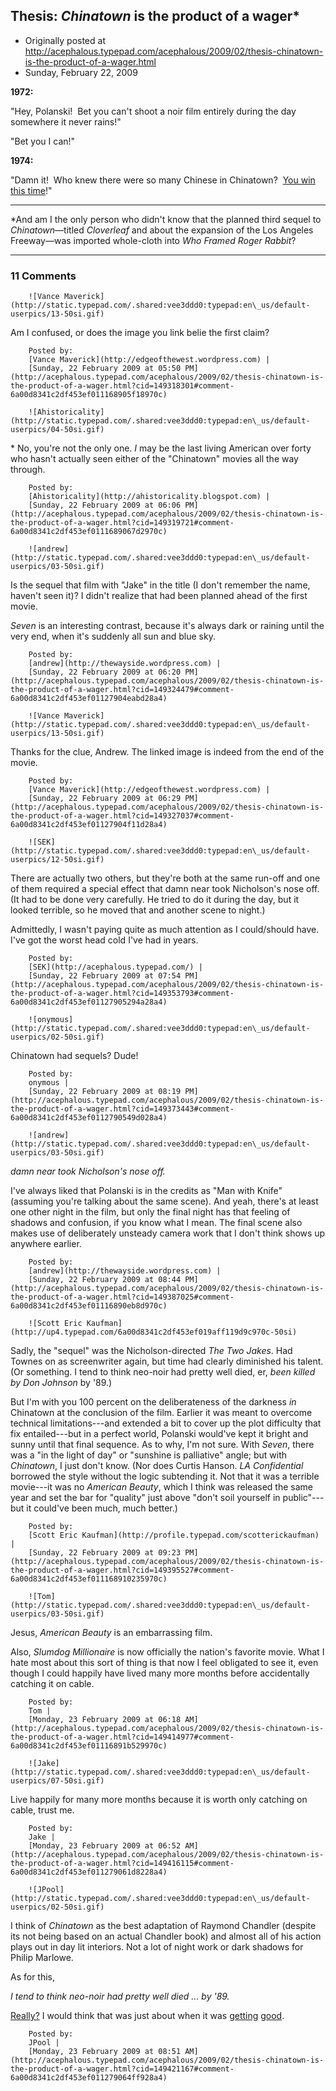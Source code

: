 ## Thesis: <em>Chinatown</em> is the product of a wager*

 * Originally posted at http://acephalous.typepad.com/acephalous/2009/02/thesis-chinatown-is-the-product-of-a-wager.html
 * Sunday, February 22, 2009



**1972:**

"Hey, Polanski!  Bet you can't shoot a noir film entirely during the day somewhere it never rains!"  

"Bet you I can!"  

**1974:**

"Damn it!  Who knew there were so many Chinese in Chinatown?  [You win this time](http://acephalous.typepad.com/files/china2.jpg)!"  

  

* * *

\*And am I the only person who didn't know that the planned third sequel to _Chinatown_—titled _Cloverleaf_ and about the expansion of the Los Angeles Freeway—was imported whole-cloth into _Who Framed Roger Rabbit_?

		

* * *

### 11 Comments 

		

                
[]()

	

		![Vance Maverick](http://static.typepad.com/.shared:vee3ddd0:typepad:en\_us/default-userpics/13-50si.gif)
	

	

		

Am I confused, or does the image you link belie the first claim?

	

		Posted by:
		[Vance Maverick](http://edgeofthewest.wordpress.com) |
		[Sunday, 22 February 2009 at 05:50 PM](http://acephalous.typepad.com/acephalous/2009/02/thesis-chinatown-is-the-product-of-a-wager.html?cid=149318301#comment-6a00d8341c2df453ef011168905f18970c)

[]()

	

		![Ahistoricality](http://static.typepad.com/.shared:vee3ddd0:typepad:en\_us/default-userpics/04-50si.gif)
	

	

		

\* No, you're not the only one. _I_ may be the last living American over forty who hasn't actually seen either of the "Chinatown" movies all the way through.

	

		Posted by:
		[Ahistoricality](http://ahistoricality.blogspot.com) |
		[Sunday, 22 February 2009 at 06:06 PM](http://acephalous.typepad.com/acephalous/2009/02/thesis-chinatown-is-the-product-of-a-wager.html?cid=149319721#comment-6a00d8341c2df453ef0111689067d2970c)

[]()

	

		![andrew](http://static.typepad.com/.shared:vee3ddd0:typepad:en\_us/default-userpics/03-50si.gif)
	

	

		

Is the sequel that film with "Jake" in the title (I don't remember the name, haven't seen it)? I didn't realize that had been planned ahead of the first movie.

_Seven_ is an interesting contrast, because it's always dark or raining until the very end, when it's suddenly all sun and blue sky.

	

		Posted by:
		[andrew](http://thewayside.wordpress.com) |
		[Sunday, 22 February 2009 at 06:20 PM](http://acephalous.typepad.com/acephalous/2009/02/thesis-chinatown-is-the-product-of-a-wager.html?cid=149324479#comment-6a00d8341c2df453ef01127904eabd28a4)

[]()

	

		![Vance Maverick](http://static.typepad.com/.shared:vee3ddd0:typepad:en\_us/default-userpics/13-50si.gif)
	

	

		

Thanks for the clue, Andrew. The linked image is indeed from the end of the movie. 

	

		Posted by:
		[Vance Maverick](http://edgeofthewest.wordpress.com) |
		[Sunday, 22 February 2009 at 06:29 PM](http://acephalous.typepad.com/acephalous/2009/02/thesis-chinatown-is-the-product-of-a-wager.html?cid=149327037#comment-6a00d8341c2df453ef01127904f11d28a4)

[]()

	

		![SEK](http://static.typepad.com/.shared:vee3ddd0:typepad:en\_us/default-userpics/12-50si.gif)
	

	

		

There are actually two others, but they're both at the same run-off and one of them required a special effect that damn near took Nicholson's nose off.  (It had to be done very carefully.  He tried to do it during the day, but it looked terrible, so he moved that and another scene to night.)

Admittedly, I wasn't paying quite as much attention as I could/should have.  I've got the worst head cold I've had in years.

	

		Posted by:
		[SEK](http://acephalous.typepad.com/) |
		[Sunday, 22 February 2009 at 07:54 PM](http://acephalous.typepad.com/acephalous/2009/02/thesis-chinatown-is-the-product-of-a-wager.html?cid=149353793#comment-6a00d8341c2df453ef01127905294a28a4)

[]()

	

		![onymous](http://static.typepad.com/.shared:vee3ddd0:typepad:en\_us/default-userpics/02-50si.gif)
	

	

		

Chinatown had sequels? Dude!

	

		Posted by:
		onymous |
		[Sunday, 22 February 2009 at 08:19 PM](http://acephalous.typepad.com/acephalous/2009/02/thesis-chinatown-is-the-product-of-a-wager.html?cid=149373443#comment-6a00d8341c2df453ef0112790549d028a4)

[]()

	

		![andrew](http://static.typepad.com/.shared:vee3ddd0:typepad:en\_us/default-userpics/03-50si.gif)
	

	

		

 _damn near took Nicholson's nose off._

I've always liked that Polanski is in the credits as "Man with Knife" (assuming you're talking about the same scene). And yeah, there's at least one other night in the film, but only the final night has that feeling of shadows and confusion, if you know what I mean. The final scene also makes use of deliberately unsteady camera work that I don't think shows up anywhere earlier.

	

		Posted by:
		[andrew](http://thewayside.wordpress.com) |
		[Sunday, 22 February 2009 at 08:44 PM](http://acephalous.typepad.com/acephalous/2009/02/thesis-chinatown-is-the-product-of-a-wager.html?cid=149387025#comment-6a00d8341c2df453ef01116890eb8d970c)

[]()

	

		![Scott Eric Kaufman](http://up4.typepad.com/6a00d8341c2df453ef019aff119d9c970c-50si)
	

	

		

Sadly, the "sequel" was the Nicholson-directed _The Two Jakes_.  Had Townes on as screenwriter again, but time had clearly diminished his talent.  (Or something.  I tend to think neo-noir had pretty well died, er, _been killed by Don Johnson_ by '89.)

But I'm with you 100 percent on the deliberateness of the darkness _in_ Chinatown at the conclusion of the film.  Earlier it was meant to overcome technical limitations---and extended a bit to cover up the plot difficulty that fix entailed---but in a perfect world, Polanski would've kept it bright and sunny until that final sequence.  As to why, I'm not sure.  With _Seven_, there was a "in the light of day" or "sunshine is palliative" angle; but with _Chinatown_, I just don't know.  (Nor does Curtis Hanson.  _LA Confidential_ borrowed the style without the logic subtending it.  Not that it was a terrible movie---it was no _American Beauty_, which I think was released the same year and set the bar for "quality" just above "don't soil yourself in public"---but it could've been much, much better.)

	

		Posted by:
		[Scott Eric Kaufman](http://profile.typepad.com/scotterickaufman) |
		[Sunday, 22 February 2009 at 09:23 PM](http://acephalous.typepad.com/acephalous/2009/02/thesis-chinatown-is-the-product-of-a-wager.html?cid=149395527#comment-6a00d8341c2df453ef011168910235970c)

[]()

	

		![Tom](http://static.typepad.com/.shared:vee3ddd0:typepad:en\_us/default-userpics/03-50si.gif)
	

	

		

Jesus, _American Beauty_ is an embarrassing film.

Also, _Slumdog Millionaire_ is now officially the nation's favorite movie.  What I hate most about this sort of thing is that now I feel obligated to see it, even though I could happily have lived many more months before accidentally catching it on cable.

	

		Posted by:
		Tom |
		[Monday, 23 February 2009 at 06:18 AM](http://acephalous.typepad.com/acephalous/2009/02/thesis-chinatown-is-the-product-of-a-wager.html?cid=149414977#comment-6a00d8341c2df453ef01116891b529970c)

[]()

	

		![Jake](http://static.typepad.com/.shared:vee3ddd0:typepad:en\_us/default-userpics/07-50si.gif)
	

	

		

Live happily for many more months because it is worth only catching on cable, trust me. 

	

		Posted by:
		Jake |
		[Monday, 23 February 2009 at 06:52 AM](http://acephalous.typepad.com/acephalous/2009/02/thesis-chinatown-is-the-product-of-a-wager.html?cid=149416115#comment-6a00d8341c2df453ef011279061d8228a4)

[]()

	

		![JPool](http://static.typepad.com/.shared:vee3ddd0:typepad:en\_us/default-userpics/02-50si.gif)
	

	

		

I think of _Chinatown_ as the best adaptation of Raymond Chandler (despite its not being based on an actual Chandler book) and almost all of his action plays out in day lit interiors.  Not a lot of night work or dark shadows for Philip Marlowe.

As for this,  

 _I tend to think neo-noir had pretty well died ... by '89._  

[Really?](http://www.imdb.com/title/tt0086979/) I would think that was just about when it was [getting](http://www.imdb.com/title/tt0100150/) [good](http://www.imdb.com/title/tt0102592/).

	

		Posted by:
		JPool |
		[Monday, 23 February 2009 at 08:51 AM](http://acephalous.typepad.com/acephalous/2009/02/thesis-chinatown-is-the-product-of-a-wager.html?cid=149421167#comment-6a00d8341c2df453ef011279064ff928a4)

		

        